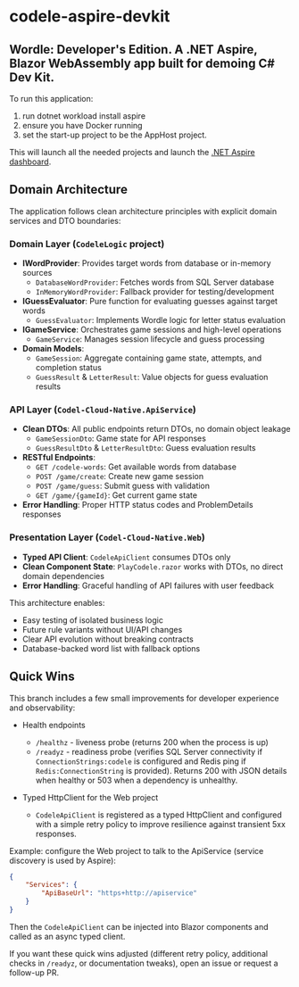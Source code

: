# codele-aspire-devkit
## Wordle: Developer's Edition. A .NET Aspire, Blazor WebAssembly app built for demoing C# Dev Kit.

To run this application:
1. run dotnet workload install aspire
2. ensure you have Docker running
3. set the start-up project to be the AppHost project.
  
This will launch all the needed projects and launch the [.NET Aspire dashboard](https://learn.microsoft.com/dotnet/aspire/get-started/aspire-overview).

## Domain Architecture

The application follows clean architecture principles with explicit domain services and DTO boundaries:

### Domain Layer (`CodeleLogic` project)
- **IWordProvider**: Provides target words from database or in-memory sources
  - `DatabaseWordProvider`: Fetches words from SQL Server database
  - `InMemoryWordProvider`: Fallback provider for testing/development
- **IGuessEvaluator**: Pure function for evaluating guesses against target words
  - `GuessEvaluator`: Implements Wordle logic for letter status evaluation
- **IGameService**: Orchestrates game sessions and high-level operations
  - `GameService`: Manages session lifecycle and guess processing
- **Domain Models**:
  - `GameSession`: Aggregate containing game state, attempts, and completion status
  - `GuessResult` & `LetterResult`: Value objects for guess evaluation results

### API Layer (`Codel-Cloud-Native.ApiService`)
- **Clean DTOs**: All public endpoints return DTOs, no domain object leakage
  - `GameSessionDto`: Game state for API responses
  - `GuessResultDto` & `LetterResultDto`: Guess evaluation results
- **RESTful Endpoints**:
  - `GET /codele-words`: Get available words from database
  - `POST /game/create`: Create new game session
  - `POST /game/guess`: Submit guess with validation
  - `GET /game/{gameId}`: Get current game state
- **Error Handling**: Proper HTTP status codes and ProblemDetails responses

### Presentation Layer (`Codel-Cloud-Native.Web`)
- **Typed API Client**: `CodeleApiClient` consumes DTOs only
- **Clean Component State**: `PlayCodele.razor` works with DTOs, no direct domain dependencies
- **Error Handling**: Graceful handling of API failures with user feedback

This architecture enables:
- Easy testing of isolated business logic
- Future rule variants without UI/API changes
- Clear API evolution without breaking contracts
- Database-backed word list with fallback options

## Quick Wins

This branch includes a few small improvements for developer experience and observability:

- Health endpoints
	- `/healthz` - liveness probe (returns 200 when the process is up)
	- `/readyz` - readiness probe (verifies SQL Server connectivity if `ConnectionStrings:codele` is configured and Redis ping if `Redis:ConnectionString` is provided). Returns 200 with JSON details when healthy or 503 when a dependency is unhealthy.

- Typed HttpClient for the Web project
	- `CodeleApiClient` is registered as a typed HttpClient and configured with a simple retry policy to improve resilience against transient 5xx responses.

Example: configure the Web project to talk to the ApiService (service discovery is used by Aspire):

```json
{
	"Services": {
		"ApiBaseUrl": "https+http://apiservice"
	}
}
```

Then the `CodeleApiClient` can be injected into Blazor components and called as an async typed client.

If you want these quick wins adjusted (different retry policy, additional checks in `/readyz`, or documentation tweaks), open an issue or request a follow-up PR.

